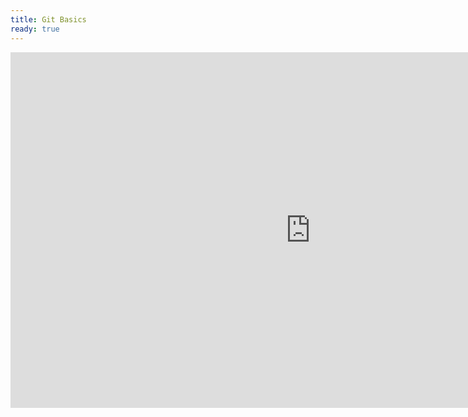 ```yaml
---
title: Git Basics
ready: true
---
```


<iframe src="https://docs.google.com/presentation/d/e/2PACX-1vTfYzPpWfCU3ZD9EPT9PhH-7bDC45fQUz1_YkTJfB80eV1jzAiJ2M55hKJqk59d9hV_k0e6TxO_SLQu/embed?start=false&loop=false&delayms=60000" frameborder="0" width="960" height="569" allowfullscreen="true" mozallowfullscreen="true" webkitallowfullscreen="true"></iframe>